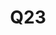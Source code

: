 ---
basin: 'No'
cudn: true
floor: Third
grade: 4
images: []
living_room: 'No'
location: North Court
name: Q23
network: Wired and Wireless
title: Q23
---